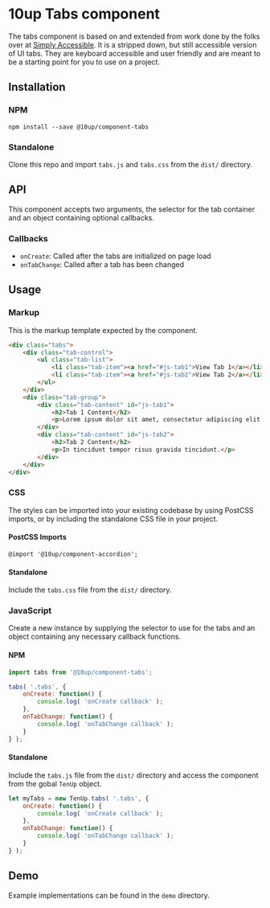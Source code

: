 # 10up Tabs component

The tabs component is based on and extended from work done by the folks over at [Simply Accessible](http://simplyaccessible.com/). It is a stripped down, but still accessible version of UI tabs. They are keyboard accessible and user friendly and are meant to be a starting point for you to use on a project.

## Installation

### NPM
`npm install --save @10up/component-tabs`

### Standalone
Clone this repo and import `tabs.js` and `tabs.css` from the `dist/` directory.

## API

This component accepts two arguments, the selector for the tab container and an object containing optional callbacks.

### Callbacks

- `onCreate`: Called after the tabs are initialized on page load
- `onTabChange`: Called after a tab has been changed

## Usage

### Markup

This is the markup template expected by the component.

```html
<div class="tabs">
	<div class="tab-control">
		<ul class="tab-list">
			<li class="tab-item"><a href="#js-tab1">View Tab 1</a></li>
			<li class="tab-item"><a href="#js-tab2">View Tab 2</a></li>
		</ul>
	</div>
	<div class="tab-group">
		<div class="tab-content" id="js-tab1">
			<h2>Tab 1 Content</h2>
			<p>Lorem ipsum dolor sit amet, consectetur adipiscing elit.</p>
		</div>
		<div class="tab-content" id="js-tab2">
			<h2>Tab 2 Content</h2>
			<p>In tincidunt tempor risus gravida tincidunt.</p>
		</div>
	</div>
</div>
```

### CSS

The styles can be imported into your existing codebase by using PostCSS imports, or by including the standalone CSS file in your project.

#### PostCSS Imports
`@import '@10up/component-accordion';`

#### Standalone
Include the `tabs.css` file from the `dist/` directory.

### JavaScript

Create a new instance by supplying the selector to use for the tabs and an object containing any necessary callback functions.

#### NPM

```javascript
import tabs from '@10up/component-tabs';

tabs( '.tabs', {
	onCreate: function() {
		console.log( 'onCreate callback' );
	},
	onTabChange: function() {
		console.log( 'onTabChange callback' );
	}
} );
```

#### Standalone

Include the `tabs.js` file from the `dist/` directory and access the component from the gobal `TenUp` object.

```javascript
let myTabs = new TenUp.tabs( '.tabs', {
	onCreate: function() {
		console.log( 'onCreate callback' );
	},
	onTabChange: function() {
		console.log( 'onTabChange callback' );
	}
} );
```

## Demo

Example implementations can be found in the `demo` directory.

